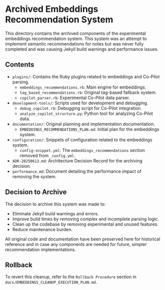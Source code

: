 # Archived Embeddings Recommendation System

This directory contains the archived components of the experimental embeddings recommendation system. This system was an attempt to implement semantic recommendations for notes but was never fully completed and was causing Jekyll build warnings and performance issues.

## Contents

- `plugins/`: Contains the Ruby plugins related to embeddings and Co-Pilot parsing.
  - `embeddings_recommendations.rb`: Main engine for embeddings.
  - `tag_based_recommendations.rb`: Original tag-based fallback system.
  - `copilot_parser.rb`: Experimental Co-Pilot data parser.
- `development-tools/`: Scripts used for development and debugging.
  - `debug_copilot.rb`: Debugging script for Co-Pilot integration.
  - `analyze_copilot_structure.py`: Python tool for analyzing Co-Pilot data.
- `documentation/`: Original planning and implementation documentation.
  - `EMBEDDINGS_RECOMMENDATIONS_PLAN.md`: Initial plan for the embeddings system.
- `configuration/`: Snippets of configuration related to the embeddings system.
  - `config-snippet.yml`: The `embeddings_recommendations` section removed from `_config.yml`.
- `ADR-20250613.md`: Architecture Decision Record for the archiving decision.
- `performance.md`: Document detailing the performance impact of removing the system.

## Decision to Archive

The decision to archive this system was made to:
- Eliminate Jekyll build warnings and errors.
- Improve build times by removing complex and incomplete parsing logic.
- Clean up the codebase by removing experimental and unused features.
- Reduce maintenance burden.

All original code and documentation have been preserved here for historical reference and in case any components are needed for future, simpler recommendation implementations.

## Rollback

To revert this cleanup, refer to the `Rollback Procedure` section in `docs/EMBEDDINGS_CLEANUP_EXECUTION_PLAN.md`.